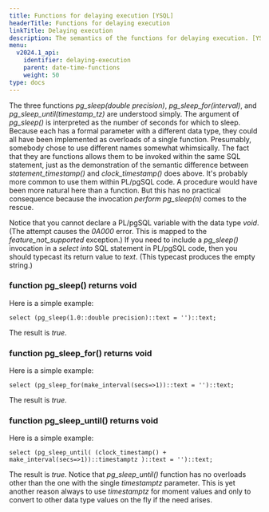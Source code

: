 ```yaml
---
title: Functions for delaying execution [YSQL]
headerTitle: Functions for delaying execution
linkTitle: Delaying execution
description: The semantics of the functions for delaying execution. [YSQL]
menu:
  v2024.1_api:
    identifier: delaying-execution
    parent: date-time-functions
    weight: 50
type: docs
---
```


The three functions _pg_sleep(double precision)_, _pg_sleep_for(interval)_, and _pg_sleep_until(timestamp_tz)_ are understood simply. The argument of _pg_sleep()_ is interpreted as the number of seconds for which to sleep. Because each has a formal parameter with a different data type, they could all have been implemented as overloads of a single function. Presumably, somebody chose to use different names somewhat whimsically. The fact that they are functions allows them to be invoked within the same SQL statement, just as the demonstration of the semantic difference between _statement_timestamp()_ and _clock_timestamp()_ does above. It's probably more common to use them within PL/pgSQL code. A procedure would have been more natural here than a function. But this has no practical consequence because the invocation _perform pg_sleep(n)_ comes to the rescue.

Notice that you cannot declare a PL/pgSQL variable with the data type _void_. (The attempt causes the _0A000_ error. This is mapped to the _feature_not_supported_ exception.) If you need to include a _pg_sleep()_ invocation in a _select into_ SQL statement in PL/pgSQL code, then you should typecast its return value to _text_. (This typecast produces the empty string.)

### function pg_sleep() returns void

Here is a simple example:

```plpgsql
select (pg_sleep(1.0::double precision)::text = '')::text;
```

The result is _true_.

### function pg_sleep_for() returns void

Here is a simple example:

```plpgsql
select (pg_sleep_for(make_interval(secs=>1))::text = '')::text;
```

The result is _true_.

### function pg_sleep_until() returns void

Here is a simple example:

```plpgsql
select (pg_sleep_until( (clock_timestamp() + make_interval(secs=>1))::timestamptz )::text = '')::text;
```

The result is _true_. Notice that _pg_sleep_until()_ function has no overloads other than the one with the single _timestamptz_ parameter. This is yet another reason always to use _timestamptz_ for moment values and only to convert to other data type values on the fly if the need arises.
